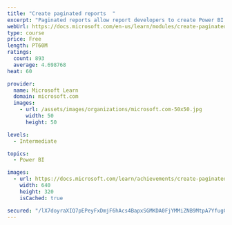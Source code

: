 ```yaml
---
title: "Create paginated reports  "
excerpt: "Paginated reports allow report developers to create Power BI artifacts that have tightly controlled rendering requirements. Paginated reports are ideal for creating sales invoices, receipts, purchase orders, and tabular data. This module will teach you how to create reports, add parameters, and work with tables and charts in paginated reports."
webUrl: https://docs.microsoft.com/en-us/learn/modules/create-paginated-reports-power-bi/
type: course
price: Free
length: PT60M
ratings:
  count: 893
  average: 4.698768
heat: 60

provider:
  name: Microsoft Learn
  domain: microsoft.com
  images:
    - url: /assets/images/organizations/microsoft.com-50x50.jpg
      width: 50
      height: 50

levels:
  - Intermediate

topics:
  - Power BI

images:
  - url: https://docs.microsoft.com/learn/achievements/create-paginated-reports-power-bi-social.png
    width: 640
    height: 320
    isCached: true

secured: "/lX7doyraXIQ7pEPeyFxDmjF6hAcs4BapxSGMKDA0FjYMMiZNB9MtpA7YfugCSK4ugeDTh2Zie8aIDK12yTGeEYO6Cuj78d0AYQWh8aUAQqAB62dyDB3z/Omofuetzc/WeeYGPffVoA1au+5vJHcZInq7dofk24J2SciMSTSKhqnqM03WDLGzXNbP5THiqcBCfKOuSiv5rG+ha0AYJ5pBNiQk3jtJz8UQWN5L4Bj2A3pL9gvDMGEe+FMyregy2eJQFViuIJ7Ghwilby1NexOy8El7GNCeCbXV8yYhRk2JraZZQqNR1LEqS2oKGLmNDTFhjNFNvr7CncL6R1+UqqTjLhkYgX65gX7BwF7mE0yVl4NA4RHIJnBmmQNsAMZHZDniec4tJXww5K4nJJhjWFEyar+SuNyQ4odj6xppwCSjfs=;NcYT2IAZ5PSI+ZJCUm3Maw=="
---
```


